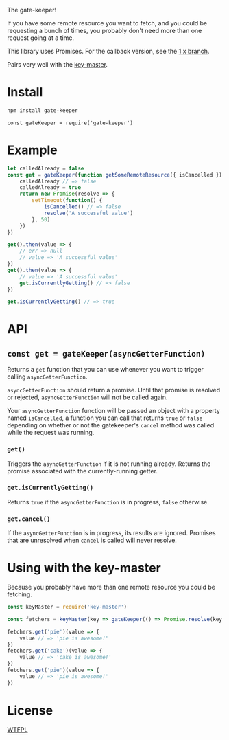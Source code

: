 The gate-keeper!

If you have some remote resource you want to fetch, and you could be requesting a bunch of times, you probably don't need more than one request going at a time.

This library uses Promises.  For the callback version, see the [1.x branch](https://github.com/TehShrike/gate-keeper/tree/1.x).

Pairs very well with the [key-master](https://github.com/TehShrike/key-master).

# Install

```sh
npm install gate-keeper
```

`const gateKeeper = require('gate-keeper')`

# Example

<!-- js
const gateKeeper = require('./')
-->

```js
let calledAlready = false
const get = gateKeeper(function getSomeRemoteResource({ isCancelled }) {
	calledAlready // => false
	calledAlready = true
	return new Promise(resolve => {
		setTimeout(function() {
			isCancelled() // => false
			resolve('A successful value')
		}, 50)
	})
})

get().then(value => {
	// err => null
	// value => 'A successful value'
})
get().then(value => {
	// value => 'A successful value'
	get.isCurrentlyGetting() // => false
})

get.isCurrentlyGetting() // => true

```

# API

## `const get = gateKeeper(asyncGetterFunction)`

Returns a `get` function that you can use whenever you want to trigger calling `asyncGetterFunction`.

`asyncGetterFunction` should return a promise.  Until that promise is resolved or rejected, `asyncGetterFunction` will not be called again.

Your `asyncGetterFunction` function will be passed an object with a property named `isCancelled`, a function you can call that returns `true` or `false` depending on whether or not the gatekeeper's `cancel` method was called while the request was running.

### `get()`

Triggers the `asyncGetterFunction` if it is not running already.  Returns the promise associated with the currently-running getter.

### `get.isCurrentlyGetting()`

Returns `true` if the `asyncGetterFunction` is in progress, `false` otherwise.

### `get.cancel()`

If the `asyncGetterFunction` is in progress, its results are ignored.  Promises that are unresolved when `cancel` is called will never resolve.

# Using with the key-master

Because you probably have more than one remote resource you could be fetching.

```js
const keyMaster = require('key-master')

const fetchers = keyMaster(key => gateKeeper(() => Promise.resolve(key + ' is awesome!')))

fetchers.get('pie')(value => {
	value // => 'pie is awesome!'
})
fetchers.get('cake')(value => {
	value // => 'cake is awesome!'
})
fetchers.get('pie')(value => {
	value // => 'pie is awesome!'
})

```

# License

[WTFPL](http://wtfpl2.com/)
